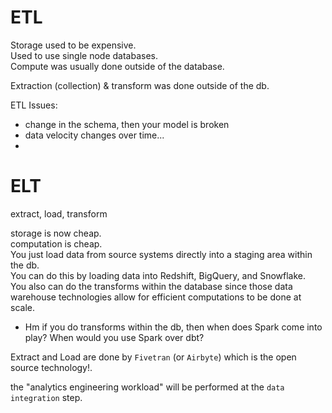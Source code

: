 # ETL 

Storage used to be expensive.  
Used to use single node databases.  
Compute was usually done outside of the database.  

Extraction (collection) & transform was done outside of the db.  


ETL Issues:
- change in the schema, then your model is broken
- data velocity changes over time... 
- 

# ELT

extract, load, transform

storage is now cheap.  
computation is cheap.  
You just load data from source systems directly into a staging area within the db.  
You can do this by loading data into Redshift, BigQuery, and Snowflake.  
You also can do the transforms within the database since those data warehouse technologies allow for efficient computations to be done at scale.  

* Hm if you do transforms within the db, then when does Spark come into play? When would you use Spark over dbt?  

Extract and Load are done by `Fivetran` (or `Airbyte`) which is the open source technology!.


the "analytics engineering workload" will be performed at the `data integration` step.  


